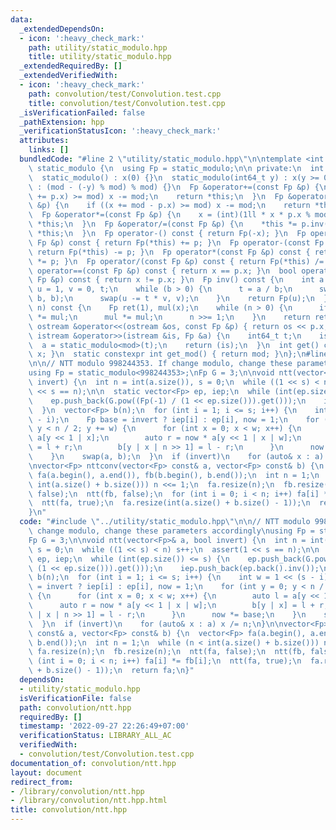 ```yaml
---
data:
  _extendedDependsOn:
  - icon: ':heavy_check_mark:'
    path: utility/static_modulo.hpp
    title: utility/static_modulo.hpp
  _extendedRequiredBy: []
  _extendedVerifiedWith:
  - icon: ':heavy_check_mark:'
    path: convolution/test/Convolution.test.cpp
    title: convolution/test/Convolution.test.cpp
  _isVerificationFailed: false
  _pathExtension: hpp
  _verificationStatusIcon: ':heavy_check_mark:'
  attributes:
    links: []
  bundledCode: "#line 2 \"utility/static_modulo.hpp\"\n\ntemplate <int mod>\nstruct\
    \ static_modulo {\n  using Fp = static_modulo;\n\n private:\n  int x;\n\n public:\n\
    \  static_modulo() : x(0) {}\n  static_modulo(int64_t y) : x(y >= 0 ? y % mod\
    \ : (mod - (-y) % mod) % mod) {}\n  Fp &operator+=(const Fp &p) {\n    if ((x\
    \ += p.x) >= mod) x -= mod;\n    return *this;\n  }\n  Fp &operator-=(const Fp\
    \ &p) {\n    if ((x += mod - p.x) >= mod) x -= mod;\n    return *this;\n  }\n\
    \  Fp &operator*=(const Fp &p) {\n    x = (int)(1ll * x * p.x % mod);\n    return\
    \ *this;\n  }\n  Fp &operator/=(const Fp &p) {\n    *this *= p.inv();\n    return\
    \ *this;\n  }\n  Fp operator-() const { return Fp(-x); }\n  Fp operator+(const\
    \ Fp &p) const { return Fp(*this) += p; }\n  Fp operator-(const Fp &p) const {\
    \ return Fp(*this) -= p; }\n  Fp operator*(const Fp &p) const { return Fp(*this)\
    \ *= p; }\n  Fp operator/(const Fp &p) const { return Fp(*this) /= p; }\n  bool\
    \ operator==(const Fp &p) const { return x == p.x; }\n  bool operator!=(const\
    \ Fp &p) const { return x != p.x; }\n  Fp inv() const {\n    int a = x, b = mod,\
    \ u = 1, v = 0, t;\n    while (b > 0) {\n      t = a / b;\n      swap(a -= t *\
    \ b, b);\n      swap(u -= t * v, v);\n    }\n    return Fp(u);\n  }\n  Fp pow(int64_t\
    \ n) const {\n    Fp ret(1), mul(x);\n    while (n > 0) {\n      if (n & 1) ret\
    \ *= mul;\n      mul *= mul;\n      n >>= 1;\n    }\n    return ret;\n  }\n  friend\
    \ ostream &operator<<(ostream &os, const Fp &p) { return os << p.x; }\n  friend\
    \ istream &operator>>(istream &is, Fp &a) {\n    int64_t t;\n    is >> t;\n  \
    \  a = static_modulo<mod>(t);\n    return (is);\n  }\n  int get() const { return\
    \ x; }\n  static constexpr int get_mod() { return mod; }\n};\n#line 2 \"convolution/ntt.hpp\"\
    \n\n// NTT modulo 998244353. If change modulo, change these parameters accordingly\n\
    using Fp = static_modulo<998244353>;\nFp G = 3;\n\nvoid ntt(vector<Fp>& a, bool\
    \ invert) {\n  int n = int(a.size()), s = 0;\n  while ((1 << s) < n) s++;\n  assert(1\
    \ << s == n);\n\n  static vector<Fp> ep, iep;\n  while (int(ep.size()) <= s) {\n\
    \    ep.push_back(G.pow((Fp(-1) / (1 << ep.size())).get()));\n    iep.push_back(ep.back().inv());\n\
    \  }\n  vector<Fp> b(n);\n  for (int i = 1; i <= s; i++) {\n    int w = 1 << (s\
    \ - i);\n    Fp base = invert ? iep[i] : ep[i], now = 1;\n    for (int y = 0;\
    \ y < n / 2; y += w) {\n      for (int x = 0; x < w; x++) {\n        auto l =\
    \ a[y << 1 | x];\n        auto r = now * a[y << 1 | x | w];\n        b[y | x]\
    \ = l + r;\n        b[y | x | n >> 1] = l - r;\n      }\n      now *= base;\n\
    \    }\n    swap(a, b);\n  }\n  if (invert)\n    for (auto& x : a) x /= n;\n}\n\
    \nvector<Fp> nttconv(vector<Fp> const& a, vector<Fp> const& b) {\n  vector<Fp>\
    \ fa(a.begin(), a.end()), fb(b.begin(), b.end());\n  int n = 1;\n  while (n <\
    \ int(a.size() + b.size())) n <<= 1;\n  fa.resize(n);\n  fb.resize(n);\n  ntt(fa,\
    \ false);\n  ntt(fb, false);\n  for (int i = 0; i < n; i++) fa[i] *= fb[i];\n\
    \  ntt(fa, true);\n  fa.resize(int(a.size() + b.size() - 1));\n  return fa;\n\
    }\n"
  code: "#include \"../utility/static_modulo.hpp\"\n\n// NTT modulo 998244353. If\
    \ change modulo, change these parameters accordingly\nusing Fp = static_modulo<998244353>;\n\
    Fp G = 3;\n\nvoid ntt(vector<Fp>& a, bool invert) {\n  int n = int(a.size()),\
    \ s = 0;\n  while ((1 << s) < n) s++;\n  assert(1 << s == n);\n\n  static vector<Fp>\
    \ ep, iep;\n  while (int(ep.size()) <= s) {\n    ep.push_back(G.pow((Fp(-1) /\
    \ (1 << ep.size())).get()));\n    iep.push_back(ep.back().inv());\n  }\n  vector<Fp>\
    \ b(n);\n  for (int i = 1; i <= s; i++) {\n    int w = 1 << (s - i);\n    Fp base\
    \ = invert ? iep[i] : ep[i], now = 1;\n    for (int y = 0; y < n / 2; y += w)\
    \ {\n      for (int x = 0; x < w; x++) {\n        auto l = a[y << 1 | x];\n  \
    \      auto r = now * a[y << 1 | x | w];\n        b[y | x] = l + r;\n        b[y\
    \ | x | n >> 1] = l - r;\n      }\n      now *= base;\n    }\n    swap(a, b);\n\
    \  }\n  if (invert)\n    for (auto& x : a) x /= n;\n}\n\nvector<Fp> nttconv(vector<Fp>\
    \ const& a, vector<Fp> const& b) {\n  vector<Fp> fa(a.begin(), a.end()), fb(b.begin(),\
    \ b.end());\n  int n = 1;\n  while (n < int(a.size() + b.size())) n <<= 1;\n \
    \ fa.resize(n);\n  fb.resize(n);\n  ntt(fa, false);\n  ntt(fb, false);\n  for\
    \ (int i = 0; i < n; i++) fa[i] *= fb[i];\n  ntt(fa, true);\n  fa.resize(int(a.size()\
    \ + b.size() - 1));\n  return fa;\n}"
  dependsOn:
  - utility/static_modulo.hpp
  isVerificationFile: false
  path: convolution/ntt.hpp
  requiredBy: []
  timestamp: '2022-09-27 22:26:49+07:00'
  verificationStatus: LIBRARY_ALL_AC
  verifiedWith:
  - convolution/test/Convolution.test.cpp
documentation_of: convolution/ntt.hpp
layout: document
redirect_from:
- /library/convolution/ntt.hpp
- /library/convolution/ntt.hpp.html
title: convolution/ntt.hpp
---
```

